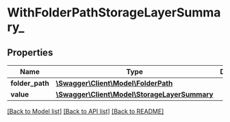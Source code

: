 # WithFolderPathStorageLayerSummary_

## Properties
Name | Type | Description | Notes
------------ | ------------- | ------------- | -------------
**folder_path** | [**\Swagger\Client\Model\FolderPath**](FolderPath.md) |  | 
**value** | [**\Swagger\Client\Model\StorageLayerSummary**](StorageLayerSummary.md) |  | 

[[Back to Model list]](../../README.md#documentation-for-models) [[Back to API list]](../../README.md#documentation-for-api-endpoints) [[Back to README]](../../README.md)

